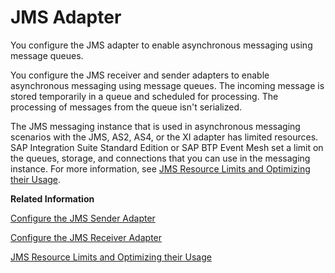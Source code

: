 <!-- loio0993f2aa14124376a4adc7c5ba95d3f8 -->

# JMS Adapter

You configure the JMS adapter to enable asynchronous messaging using message queues.

You configure the JMS receiver and sender adapters to enable asynchronous messaging using message queues. The incoming message is stored temporarily in a queue and scheduled for processing. The processing of messages from the queue isn't serialized.

The JMS messaging instance that is used in asynchronous messaging scenarios with the JMS, AS2, AS4, or the XI adapter has limited resources. SAP Integration Suite Standard Edition or SAP BTP Event Mesh set a limit on the queues, storage, and connections that you can use in the messaging instance. For more information, see [JMS Resource Limits and Optimizing their Usage](jms-resource-limits-and-optimizing-their-usage-4857054.md).

**Related Information**  


[Configure the JMS Sender Adapter](configure-the-jms-sender-adapter-161791b.md "The JMS sender adapter enables asynchronous decoupling of inbound and outbound processing by using message queues. The sender adapter consumes messages from a JMS queue.")

[Configure the JMS Receiver Adapter](configure-the-jms-receiver-adapter-79edc04.md "The JMS receiver adapter enables asynchronous decoupling of inbound and outbound processing by using message queues. The receiver adapter stores messages and schedules them for processing in a queue. The messages are processed concurrently.")

[JMS Resource Limits and Optimizing their Usage](jms-resource-limits-and-optimizing-their-usage-4857054.md "")

